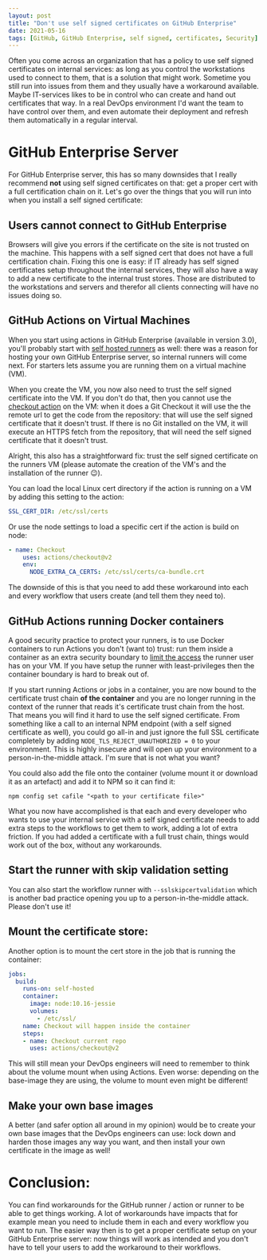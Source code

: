 ```yaml
---
layout: post
title: "Don't use self signed certificates on GitHub Enterprise"
date: 2021-05-16
tags: [GitHub, GitHub Enterprise, self signed, certificates, Security]
---
```


Often you come across an organization that has a policy to use self signed certificates on internal services: as long as you control the workstations used to connect to them, that is a solution that might work. Sometime you still run into issues from them and they usually have a workaround available. Maybe IT-services likes to be in control who can create and hand out certificates that way. In a real DevOps environment I'd want the team to have control over them, and even automate their deployment and refresh them automatically in a regular interval.

# GitHub Enterprise Server
For GitHub Enterprise server, this has so many downsides that I really recommend **not** using self signed certificates on that: get a proper cert with a full certification chain on it. Let's go over the things that you will run into when you install a self signed certificate:

## Users cannot connect to GitHub Enterprise
Browsers will give you errors if the certificate on the site is not trusted on the machine. This happens with a self signed cert that does not have a full certification chain. Fixing this one is easy: if IT already has self signed certificates setup throughout the internal services, they will also have a way to add a new certificate to the internal trust stores. Those are distributed to the workstations and servers and therefor all clients connecting will have no issues doing so.

## GitHub Actions on Virtual Machines
When you start using actions in GitHub Enterprise (available in version 3.0), you'll probably start with [self hosted runners](https://docs.github.com/en/actions/hosting-your-own-runners/adding-self-hosted-runners) as well: there was a reason for hosting your own GitHub Enterprise server, so internal runners will come next. For starters lets assume you are running them on a virtual machine (VM).

When you create the VM, you now also need to trust the self signed certificate into the VM. If you don't do that, then you cannot use the [checkout action](https://github.com/marketplace/actions/checkout) on the VM: when it does a Git Checkout it will use the the remote url to get the code from the repository: that will use the self signed certificate that it doesn't trust. If there is no Git installed on the VM, it will execute an HTTPS fetch from the repository, that will need the self signed certificate that it doesn't trust.

Alright, this also has a straightforward fix: trust the self signed certificate on the runners VM (please automate the creation of the VM's and the installation of the runner 😉).

You can load the local Linux cert directory if the action is running on a VM by adding this setting to the action:
``` yaml
SSL_CERT_DIR: /etc/ssl/certs
```

Or use the node settings to load a specific cert if the action is build on node:
``` yaml
- name: Checkout
    uses: actions/checkout@v2
    env:
      NODE_EXTRA_CA_CERTS: /etc/ssl/certs/ca-bundle.crt
```
The downside of this is that you need to add these workaround into each and every workflow that users create (and tell them they need to).

## GitHub Actions running Docker containers
A good security practice to protect your runners, is to use Docker containers to run Actions you don't (want to) trust: run them inside a container as an extra security boundary to [limit the access](/blog/2021/2021/02/07/GitHub-Actions-Security-Private-Runners) the runner user has on your VM. If you have setup the runner with least-privileges then the container boundary is hard to break out of.

If you start running Actions or jobs in a container, you are now bound to the certificate trust chain **of the container** and you are no longer running in the context of the runner that reads it's certificate trust chain from the host. That means you will find it hard to use the self signed certificate. From something like a call to an internal NPM endpoint (with a self signed certificate as well), you could go all-in and just ignore the full SSL certificate completely by adding `NODE_TLS_REJECT_UNAUTHORIZED = 0` to your environment. This is highly insecure and will open up your environment to a person-in-the-middle attack. I'm sure that is not what you want?

You could also add the file onto the container (volume mount it or download it as an artefact) and add it to NPM so it can find it:
``` shell
npm config set cafile "<path to your certificate file>"
```

What you now have accomplished is that each and every developer who wants to use your internal service with a self signed certificate needs to add extra steps to the workflows to get them to work, adding a lot of extra friction. If you had added a certificate with a full trust chain, things would work out of the box, without any workarounds.

## Start the runner with skip validation setting
You can also start the workflow runner with `--sslskipcertvalidation` which is another bad practice opening you up to a person-in-the-middle attack. Please don't use it!

## Mount the certificate store:
Another option is to mount the cert store in the job that is running the container:

``` yaml
jobs:
  build:
    runs-on: self-hosted
    container:
      image: node:10.16-jessie
      volumes:
        - /etc/ssl/
    name: Checkout will happen inside the container
    steps:
    - name: Checkout current repo
      uses: actions/checkout@v2
```
This will still mean your DevOps engineers will need to remember to think about the volume mount when using Actions. Even worse: depending on the base-image they are using, the volume to mount even might be different!

## Make your own base images
A better (and safer option all around in my opinion) would be to create your own base images that the DevOps engineers can use: lock down and harden those images any way you want, and then install your own certificate in the image as well!

# Conclusion:
You can find workarounds for the GitHub runner / action or runner to be able to get things working. A lot of workarounds have impacts that for example mean you need to include them in each and every workflow you want to run. The easier way then is to get a proper certificate setup on your GitHub Enterprise server: now things will work as intended and you don't have to tell your users to add the workaround to their workflows.